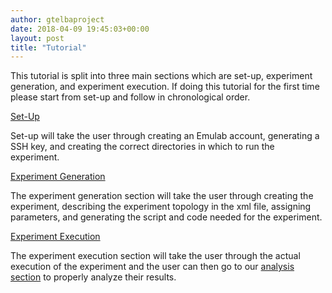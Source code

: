 ```yaml
---
author: gtelbaproject
date: 2018-04-09 19:45:03+00:00
layout: post
title: "Tutorial"
---
```


This tutorial is split into three main sections which are set-up, experiment generation, and experiment execution. If doing this tutorial for the first time please start from set-up and follow in chronological order.

[Set-Up](/docs/set-up/)

Set-up will take the user through creating an Emulab account, generating a SSH key, and creating the correct directories in which to run the experiment.

[Experiment Generation](/docs/experiment-generation/)

The experiment generation section will take the user through creating the experiment, describing the experiment topology in the xml file, assigning parameters, and generating the script and code needed for the experiment.

[Experiment Execution](/docs/experiment-execution/)

The experiment execution section will take the user through the actual execution of the experiment and the user can then go to our [analysis section](/docs/experiment-analysis/) to properly analyze their results.
